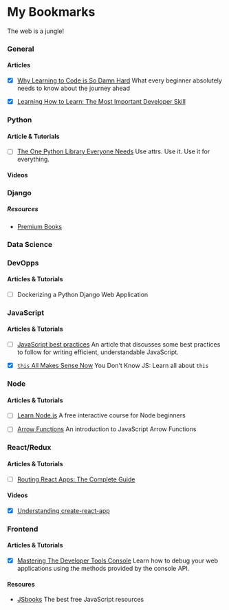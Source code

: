 # My Bookmarks
 The web is a jungle!
 
### General
 
#### Articles
- [x] [Why Learning to Code is So Damn Hard](https://www.vikingcodeschool.com/posts/why-learning-to-code-is-so-damn-hard)
      What every beginner absolutely needs to know about the journey ahead

- [X] [Learning How to Learn: The Most Important Developer Skill](https://medium.freecodecamp.com/learning-how-to-learn-the-most-important-developer-skill-7bf62dfaf67d#.kj6ebq7nj)
      

### Python

#### Article & Tutorials
- [ ] [The One Python Library Everyone Needs](https://glyph.twistedmatrix.com/2016/08/attrs.html)
  Use attrs. Use it. Use it for everything.
    

#### Videos


### Django


##### Resources

- [Premium Books](http://djangoweekly.com/books/)



### Data Science


### DevOpps

#### Articles & Tutorials

- [ ] Dockerizing a Python Django Web Application

### JavaScript

#### Articles & Tutorials

- [ ] [JavaScript best practices](https://docs.webplatform.org/wiki/tutorials/javascript_best_practices)
      An article that discusses some best practices to follow for writing efficient, understandable JavaScript.
- [X] [`this` All Makes Sense Now](https://github.com/getify/You-Dont-Know-JS/blob/master/this%20%26%20object%20prototypes/ch2.md)
      You Don't Know JS: Learn all about `this` 


### Node

#### Articles & Tutorials

- [ ] [Learn Node.js](https://hyperdev.com/help/learn-node-js-free-beginner-course)
      A free interactive course for Node beginners     
- [ ] [Arrow Functions](http://wesbos.com/arrow-functions)
      An introduction to JavaScript Arrow Functions


### React/Redux

#### Articles & Tutorials

- [ ] [Routing React Apps: The Complete Guide](https://scotch.io/tutorials/routing-react-apps-the-complete-guide?utm_source=javascriptweekly&utm_medium=email)
      
#### Videos

- [X] [Understanding create-react-app](https://www.youtube.com/watch?v=wLgHjZM4pWM)

### Frontend

#### Articles & Tutorials

- [x] [Mastering The Developer Tools Console](http://blog.teamtreehouse.com/mastering-developer-tools-console)
      Learn how to debug your web applications using the methods provided by the console API.


#### Resoures

- [JSbooks](http://jsbooks.revolunet.com/)
  The best free JavaScript resources

